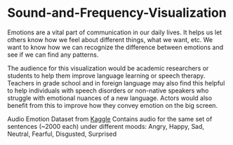 # Sound-and-Frequency-Visualization

Emotions are a vital part of communication in our daily lives. It helps us let others know how we feel about different things, what we want, etc. We want to know how we can recognize the difference between emotions and see if we can find any patterns.

The audience for this visualization would be academic researchers or students to help them improve language learning or speech therapy. Teachers in grade school and in foreign language may also find this helpful to help individuals with speech disorders or non-native speakers who struggle with emotional nuances of a new language. Actors would also benefit from this to improve how they convey emotion on the big screen. 

Audio Emotion Dataset from [Kaggle](https://www.kaggle.com/datasets/uldisvalainis/audio-emotions)
Contains audio for the same set of sentences (~2000 each) under different moods:
Angry, Happy, Sad, Neutral, Fearful, Disgusted, Surprised
